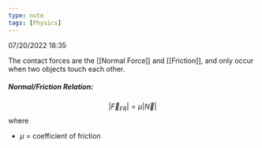 ```yaml
---
type: note
tags: [Physics]
---
```

07/20/2022 18:35

  

The contact forces are the [[Normal Force]] and [[Friction]], and only occur when two objects touch each other. 

##### Normal/Friction Relation:
$$
|\vec{F}_{FR}|=\mu|\vec{N}|
$$
where
- $\mu$ = coefficient of friction